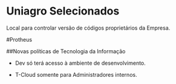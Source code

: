 # Uniagro Selecionados

Local para controlar versão de códigos proprietários da Empresa.


#Protheus

##Novas políticas de Tecnologia da Informação

- Dev só terá acesso à ambiente de desenvolvimento.

- T-Cloud somente para Administradores internos.
